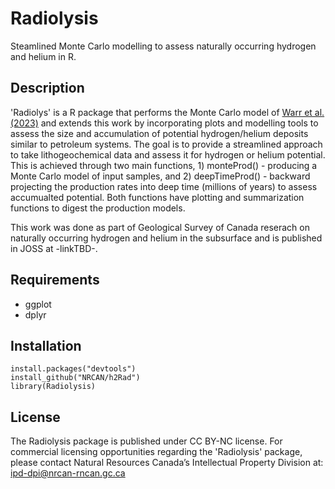 # Radiolysis
Steamlined Monte Carlo modelling to assess naturally occurring hydrogen and helium in R.

## Description

'Radiolys' is a R package that performs the Monte Carlo model of [Warr et al. (2023)](https://www.frontiersin.org/journals/earth-science/articles/10.3389/feart.2023.1150740/full) and extends this work by incorporating plots and modelling tools to assess the size and accumulation of potential hydrogen/helium deposits similar to petroleum systems. The goal is to provide a streamlined approach to take lithogeochemical data and assess it for hydrogen or helium potential. This is achieved through two main functions, 1) monteProd() - producing a Monte Carlo model of input samples, and 2) deepTimeProd() - backward projecting the production rates into deep time (millions of years) to assess accumualted potential. Both functions have plotting and summarization functions to digest the production models.  

This work was done as part of Geological Survey of Canada reserach on naturally occurring hydrogen and helium in the subsurface and is published in JOSS at -linkTBD-.

## Requirements

- ggplot
- dplyr

## Installation
```
install.packages("devtools")
install_github("NRCAN/h2Rad")
library(Radiolysis)
```

## License
The Radiolysis package is published under CC BY-NC license. For commercial licensing opportunities regarding the 'Radiolysis' package, please contact Natural Resources Canada’s Intellectual Property Division at: ipd-dpi@nrcan-rncan.gc.ca 
